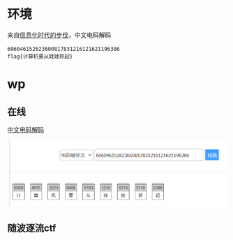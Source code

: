 # 环境

来自[信息化时代的步伐](https://buuoj.cn/challenges#%E4%BF%A1%E6%81%AF%E5%8C%96%E6%97%B6%E4%BB%A3%E7%9A%84%E6%AD%A5%E4%BC%90)，中文电码解码

```
606046152623600817831216121621196386
flag{计算机要从娃娃抓起}
```

# wp

## 在线

[中文电码解码](https://dianma.bmcx.com/)

![image-20240915153641942](image/image-20240915153641942.png)

## 随波逐流ctf

